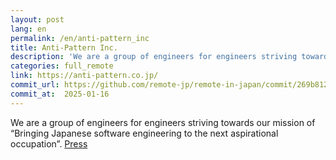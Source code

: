 ```yaml
---
layout: post
lang: en
permalink: /en/anti-pattern_inc
title: Anti-Pattern Inc.
description: 'We are a group of engineers for engineers striving towards our mission of “Bringing Japanese software engineering to the next aspirational occupation”. Press'
categories: full_remote
link: https://anti-pattern.co.jp/
commit_url: https://github.com/remote-jp/remote-in-japan/commit/269b8121aa196f71e3b6ae053662484bf0056892
commit_at:  2025-01-16
---
```


<p>We are a group of engineers for engineers striving towards our mission of “Bringing Japanese software engineering to the next aspirational occupation”. <a href="https://prtimes.jp/main/html/rd/p/000000002.000054643.html">Press</a></p>
